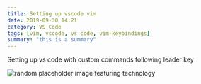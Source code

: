 ```yaml
---
title: Setting up vscode vim
date: 2019-09-30 14:21
category: VS Code
tags: [vim, vscode, vs code, vim-keybindings]
summary: "this is a summary"
---
```


Setting up vs code with custom commands following leader key

![random placeholder image featuring technology](http://placeimg.com/650/380/tech)

